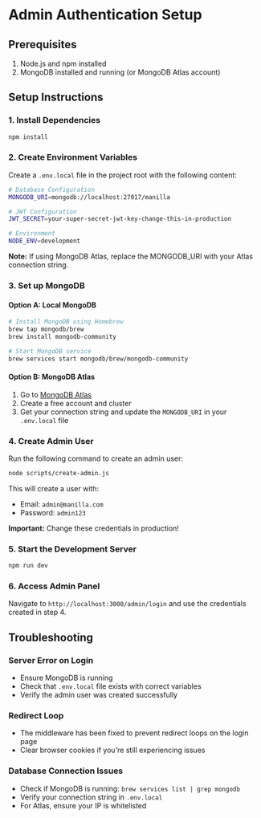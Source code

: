 # Admin Authentication Setup

## Prerequisites

1. Node.js and npm installed
2. MongoDB installed and running (or MongoDB Atlas account)

## Setup Instructions

### 1. Install Dependencies

```bash
npm install
```

### 2. Create Environment Variables

Create a `.env.local` file in the project root with the following content:

```bash
# Database Configuration
MONGODB_URI=mongodb://localhost:27017/manilla

# JWT Configuration  
JWT_SECRET=your-super-secret-jwt-key-change-this-in-production

# Environment
NODE_ENV=development
```

**Note:** If using MongoDB Atlas, replace the MONGODB_URI with your Atlas connection string.

### 3. Set up MongoDB

#### Option A: Local MongoDB
```bash
# Install MongoDB using Homebrew
brew tap mongodb/brew
brew install mongodb-community

# Start MongoDB service
brew services start mongodb/brew/mongodb-community
```

#### Option B: MongoDB Atlas
1. Go to [MongoDB Atlas](https://www.mongodb.com/atlas)
2. Create a free account and cluster
3. Get your connection string and update the `MONGODB_URI` in your `.env.local` file

### 4. Create Admin User

Run the following command to create an admin user:

```bash
node scripts/create-admin.js
```

This will create a user with:
- Email: `admin@manilla.com`
- Password: `admin123`

**Important:** Change these credentials in production!

### 5. Start the Development Server

```bash
npm run dev
```

### 6. Access Admin Panel

Navigate to `http://localhost:3000/admin/login` and use the credentials created in step 4.

## Troubleshooting

### Server Error on Login
- Ensure MongoDB is running
- Check that `.env.local` file exists with correct variables
- Verify the admin user was created successfully

### Redirect Loop
- The middleware has been fixed to prevent redirect loops on the login page
- Clear browser cookies if you're still experiencing issues

### Database Connection Issues
- Check if MongoDB is running: `brew services list | grep mongodb`
- Verify your connection string in `.env.local`
- For Atlas, ensure your IP is whitelisted
